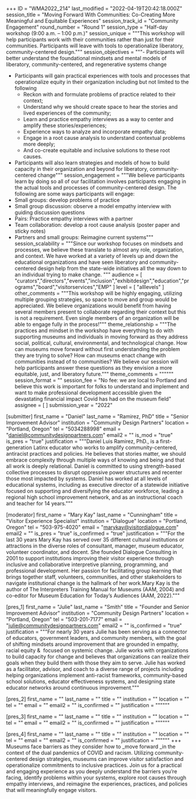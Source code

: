 +++
ID = "WMA2022_214"
last_modified = "2022-04-19T20:42:18.000Z"
session_title = "Moving Forward With Communities: Co-Creating More Meaningful and Equitable Experiences"
session_track_id = "Community Engagement"
round_number = "Round 1"
session_type = "Half-day workshop (9:00 a.m. – 1:00 p.m.)"
session_unique = """This workshop will help participants work with their communities rather than just for their communities. Participants will leave with tools to operationalize liberatory, community-centered design."""
session_objectives = """- Participants will better understand the foundational mindsets and mental models of liberatory, community-centered, and regenerative systems change
- Participants will gain practical experiences with tools and processes that operationalize equity in their organization including but not limited to the following
    - Reckon with and formulate problems of practice related to their context; 
    - Understand why we should create space to hear the stories and lived experiences of the community; 
    - Learn and practice empathy interviews as a way to center and amplify these stories/experiences; 
    - Experience ways to analyze and incorporate empathy data; 
    - Engage in a root cause analysis to understand contextual problems more deeply; 
    - And co-create equitable and inclusive solutions to these root causes.
- Participants will also learn strategies and models of how to build capacity  in their organization and beyond for liberatory, community-centered change"""
session_engagement = """We believe participants learn by doing so all of our facilitation involves participants engaging in the actual tools and processes of community-centered design. The following are some ways participants will engage:
- Small groups: develop problems of practice
- Small group discussion: observe a model empathy interview with guiding discussion questions  
- Pairs: Practice empathy interviews with a partner 
- Team collaboration: develop a root cause analysis (poster paper and sticky notes)
- Partners and small groups: Reimagine current systems"""
session_scalability = """Since our workshop focuses on mindsets and processes, we believe these translate to almost any role, organization, and context. We have worked at a variety of levels up and down the educational organizations and have seen liberatory and community-centered design help from the state-wide initiatives all the way down to an individual trying to make change.
"""
audience = [ "curators","directors","events","inclusion","exhibitdesign","education","programs","board","visitorservices","EMP" ]
level = [ "alllevels" ]
other_comments = """This workshop will be highly engaging, utilizing multiple grouping strategies, so space to move and group would be appreciated. We believe organizations would benefit from having several members present to collaborate regarding their context but this is not a requirement. Even single members of an organization will be able to engage fully in the process!"""
theme_relationship = """The practices and mindset in the workshop have everything to do with supporting museums and individuals in moving forward as they address social, political, cultural, environmental, and technological change. How can museums move forward without first understanding the problem they are trying to solve? How can museums enact change with communities instead of to communities? We believe our session will help participants answer these questions as they envision a more equitable, just, and liberatory future."""
theme_comments = """"""
session_format = ""
session_fee = "No fee: we are local to Portland and believe this work is important for folks to understand and implement and want to make professional development accessible given the devastating financial impact Covid has had on the museum field"
assignee = [  ]
submission_year = "2022"

[submitter]
first_name = "Daniel"
last_name = "Ramirez, PhD"
title = "Senior Improvement Advisor"
institution = "Community Design Partners"
location = "Portland, Oregon"
tel = "5034288998"
email = "daniel@communitydesignpartners.com"
email2 = ""
is_mod = "true"
is_pres = "true"
justification = """Daniel Luis Ramirez, PhD., is a first-generation Latinx educator who works to amplify community-centered, antiracist practices and policies. He believes that stories matter, we should embrace complexity through multiple ways of knowing and being and that all work is deeply relational. Daniel is committed to using strength-based collective processes to disrupt oppressive power structures and recenter those most impacted by systems. Daniel has worked at all levels of educational systems, including as executive director of a statewide initiative focused on supporting and diversifying the educator workforce, leading a regional high school improvement network, and as an instructional coach and teacher for 14 years."""

[moderator]
first_name = "Mary Kay"
last_name = "Cunningham"
title = "Visitor Experience Specialist"
institution = "Dialogue"
location = "Portland, Oregon"
tel = "503-975-4020"
email = "marykay@visitordialogue.com"
email2 = ""
is_pres = "true"
is_confirmed = "true"
justification = """For the last 30 years Mary Kay has served over 35 different cultural institutions or attractions in the diverse roles of consultant, manager, museum educator, volunteer coordinator, and docent. She founded Dialogue Consulting in 2001 to support institutions improving their visitor experience through inclusive and collaborative interpretive planning, programming, and professional development. Her passion for facilitating group learning that brings together staff, volunteers, communities, and other stakeholders to navigate institutional change is the hallmark of her work.Mary Kay is the author of The Interpreters Training Manual for Museums (AAM, 2004) and co-editor for Museum Education for Today’s Audiences (AAM, 2022)."""

[pres_1]
first_name = "Julie"
last_name = "Smith"
title = "Founder and Senior Improvement Advisor"
institution = "Community Design Partners"
location = "Portland, Oregon"
tel = "503-201-7177"
email = "julie@communitydesignpartners.com"
email2 = ""
is_confirmed = "true"
justification = """For nearly 30 years Julie has been serving as a connector of educators, government leaders, and community members, with the goal of shifting mindsets around improvement that are grounded in empathy, racial equity &  focused on systemic change. Julie works with organizations to build capacity for change and believes that organizations can realize their goals when they build them with those they aim to serve. Julie has worked as a facilitator, advisor, and coach to a diverse range of projects including helping organizations implement anti-racist frameworks, community-based school solutions, educator effectiveness systems, and designing state educator networks around continuous improvement."""

[pres_2]
first_name = ""
last_name = ""
title = ""
institution = ""
location = ""
tel = ""
email = ""
email2 = ""
is_confirmed = ""
justification = """"""

[pres_3]
first_name = ""
last_name = ""
title = ""
institution = ""
location = ""
tel = ""
email = ""
email2 = ""
is_confirmed = ""
justification = """"""

[pres_4]
first_name = ""
last_name = ""
title = ""
institution = ""
location = ""
tel = ""
email = ""
email2 = ""
is_confirmed = ""
justification = """"""
+++
Museums face barriers as they consider how to _move forward _in the context of the dual pandemics of COVID and racism. Utilizing community-centered design strategies, museums can improve visitor satisfaction and operationalize commitments to inclusive practices. Join us for a practical and engaging experience as you deeply understand the barriers you’re facing, identify problems within your systems, explore root causes through empathy interviews, and reimagine the experiences, practices, and policies that will meaningfully engage visitors.
